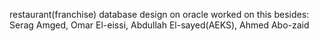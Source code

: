 restaurant(franchise) database design on oracle
worked on this besides: 
Serag Amged, Omar El-eissi, Abdullah El-sayed(AEKS), Ahmed Abo-zaid
